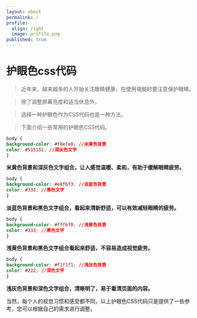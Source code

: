 ```yaml
---
layout: about
permalink: /
profile:
  align: right
  image: profile.png
published: true
---
```


# 护眼色css代码

> 近年来，越来越多的人开始关注眼睛健康，在使用电脑时要注意保护眼睛。

> 除了调整屏幕亮度和适当休息外，

> 选择一种护眼色作为CSS代码也是一种方法。

> 下面介绍一些常用的护眼色CSS代码。

```css
body {
background-color: #f8efe8; //米黄色背景
color: #515151; //深灰色文字
}
```

**米黄色背景和深灰色文字组合，让人感觉温暖、柔和，有助于缓解眼睛疲劳。**

```css
body {
background-color: #e8f6f3; //淡蓝色背景
color: #333; //黑色文字
}
```

**淡蓝色背景和黑色文字组合，看起来清新舒适，可以有效减轻眼睛的疲劳。**

```css
body {
background-color: #fffbf0; //浅黄色背景
color: #333; //黑色文字
}
```

**浅黄色背景和黑色文字组合看起来舒适，不容易造成视觉疲劳。**

```css
body {
background-color: #f1f1f1; //浅灰色背景
color: #222; //深色文字
}
```
**浅灰色背景和深色文字组合，清晰明了，易于看清页面的内容。**

当然，每个人的视觉习惯和感受都不同，以上护眼色CSS代码只是提供了一些参考，您可以根据自己的需求进行调整。
